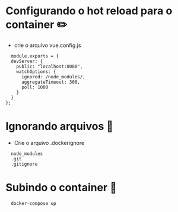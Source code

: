 # Configurando o hot reload para o container :pencil2:

- crie o arquivo vue.config.js
```
  module.exports = {
  devServer: {
    public: "localhost:8080",
    watchOptions: {
      ignored: /node_modules/,
      aggregateTimeout: 300,
      poll: 1000
    }
  }
};
```

# Ignorando arquivos 🚫

- Crie o arquivo .dockerignore

```
  node_modules
  .git
  .gitignore
```

# Subindo o container 🚀
```
  docker-compose up
```
